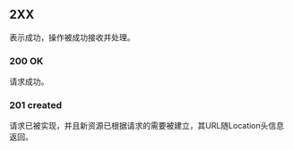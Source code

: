 ## 2XX
表示成功，操作被成功接收并处理。

### 200 OK
请求成功。

### 201 created
请求已被实现，并且新资源已根据请求的需要被建立，其URL随Location头信息返回。